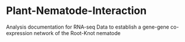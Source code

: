 # Plant-Nematode-Interaction
Analysis documentation for RNA-seq Data to establish a gene-gene co-expression network of the Root-Knot nematode
